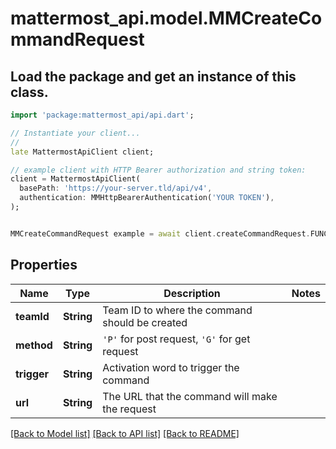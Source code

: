 # mattermost_api.model.MMCreateCommandRequest

## Load the package and get an instance of this class.
```dart
import 'package:mattermost_api/api.dart';

// Instantiate your client...
//
late MattermostApiClient client;

// example client with HTTP Bearer authorization and string token:
client = MattermostApiClient(
  basePath: 'https://your-server.tld/api/v4',
  authentication: MMHttpBearerAuthentication('YOUR TOKEN'),
);


MMCreateCommandRequest example = await client.createCommandRequest.FUNCTION_THAT_RETURNS_THIS_CLASS();

```

## Properties
Name | Type | Description | Notes
------------ | ------------- | ------------- | -------------
**teamId** | **String** | Team ID to where the command should be created | 
**method** | **String** | `'P'` for post request, `'G'` for get request | 
**trigger** | **String** | Activation word to trigger the command | 
**url** | **String** | The URL that the command will make the request | 

[[Back to Model list]](../GENERATED_README.md#documentation-for-models) [[Back to API list]](../GENERATED_README.md#documentation-for-api-endpoints) [[Back to README]](../GENERATED_README.md)


